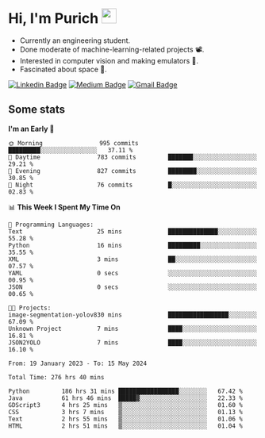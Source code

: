 <h1 align="left">Hi, I'm Purich
<img src="https://media.giphy.com/media/hvRJCLFzcasrR4ia7z/giphy.gif" width="30px"/></h1>

* Currently an engineering student.
* Done moderate of machine-learning-related projects :film_projector:.
* Interested in computer vision and making emulators :space_invader:.
* Fascinated about space :milky_way:.

[![Linkedin Badge](https://img.shields.io/badge/-Purich-blue?style=flat-square&logo=Linkedin&logoColor=white&link=https://www.linkedin.com/in/purich-siritip-16b3b3255/)](https://www.linkedin.com/in/purich-siritip-16b3b3255) [![Medium Badge](https://img.shields.io/badge/-@purich-gray?style=flat-square&labelColor=000000&logo=Medium&link=https://medium.com/@phuritsiritip)](https://medium.com/@phuritsiritip)
[![Gmail Badge](https://img.shields.io/badge/-mark.phurit@gmail.com-c14438?style=flat-square&logo=Gmail&logoColor=white&link=mailto:mark.phurit@gmail.com)](mailto:mark.phurit@gmail.com)

## Some stats

  
  <!--START_SECTION:waka-->
**I'm an Early 🐤** 

```text
🌞 Morning                995 commits         █████████░░░░░░░░░░░░░░░░   37.11 % 
🌆 Daytime                783 commits         ███████░░░░░░░░░░░░░░░░░░   29.21 % 
🌃 Evening                827 commits         ████████░░░░░░░░░░░░░░░░░   30.85 % 
🌙 Night                  76 commits          █░░░░░░░░░░░░░░░░░░░░░░░░   02.83 % 
```


📊 **This Week I Spent My Time On** 

```text
💬 Programming Languages: 
Text                     25 mins             ██████████████░░░░░░░░░░░   55.28 % 
Python                   16 mins             █████████░░░░░░░░░░░░░░░░   35.55 % 
XML                      3 mins              ██░░░░░░░░░░░░░░░░░░░░░░░   07.57 % 
YAML                     0 secs              ░░░░░░░░░░░░░░░░░░░░░░░░░   00.95 % 
JSON                     0 secs              ░░░░░░░░░░░░░░░░░░░░░░░░░   00.65 % 

🐱‍💻 Projects: 
image-segmentation-yolov830 mins             █████████████████░░░░░░░░   67.09 % 
Unknown Project          7 mins              ████░░░░░░░░░░░░░░░░░░░░░   16.81 % 
JSON2YOLO                7 mins              ████░░░░░░░░░░░░░░░░░░░░░   16.10 % 
```


<!--END_SECTION:waka-->

  <!--START_SECTION:waka-simple-->

```text
From: 19 January 2023 - To: 15 May 2024

Total Time: 276 hrs 40 mins

Python         186 hrs 31 mins █████████████████░░░░░░░░   67.42 %
Java           61 hrs 46 mins  █████▓░░░░░░░░░░░░░░░░░░░   22.33 %
GDScript3      4 hrs 25 mins   ▒░░░░░░░░░░░░░░░░░░░░░░░░   01.60 %
CSS            3 hrs 7 mins    ▒░░░░░░░░░░░░░░░░░░░░░░░░   01.13 %
Text           2 hrs 55 mins   ▒░░░░░░░░░░░░░░░░░░░░░░░░   01.06 %
HTML           2 hrs 51 mins   ▒░░░░░░░░░░░░░░░░░░░░░░░░   01.04 %
```

<!--END_SECTION:waka-simple-->

  <!--![Anurag's GitHub stats](https://github-readme-stats.vercel.app/api?username=vikimark&show_icons=true&theme=gruvbox_light)-->
  
<!--
**vikimark/vikimark** is a ✨ _special_ ✨ repository because its `README.md` (this file) appears on your GitHub profile.

Here are some ideas to get you started:

- 🔭 I’m currently working on ...
- 🌱 I’m currently learning ...
- 👯 I’m looking to collaborate on ...
- 🤔 I’m looking for help with ...
- 💬 Ask me about ...
- 📫 How to reach me: ...
- 😄 Pronouns: ...
- ⚡ Fun fact: ...
-->
